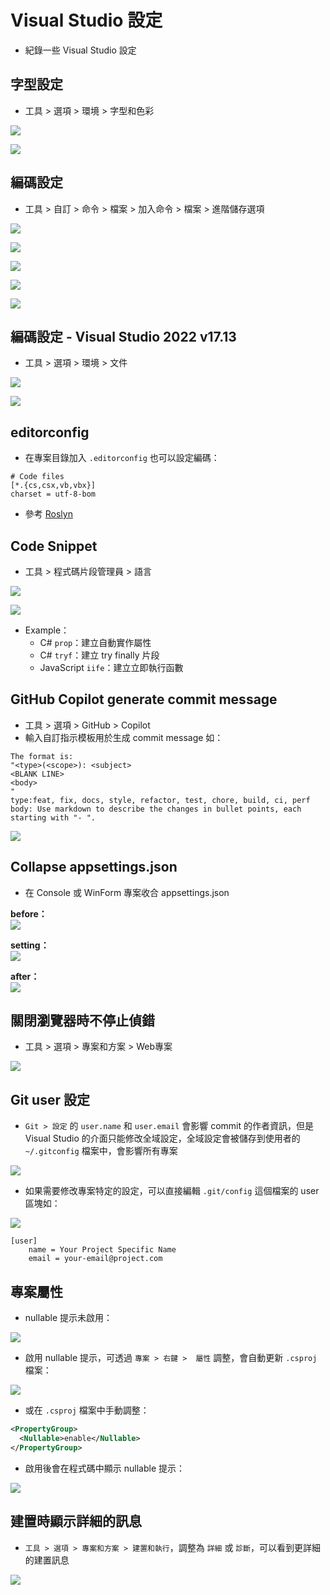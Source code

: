 ﻿# Visual Studio 設定

- 紀錄一些 Visual Studio 設定

## 字型設定

- 工具 > 選項 > 環境 > 字型和色彩

![](字型設定/01.png)

![](字型設定/02.png)

## 編碼設定

- 工具 > 自訂 > 命令 > 檔案 > 加入命令 > 檔案 > 進階儲存選項

![](編碼設定/01.png)

![](編碼設定/02.png)

![](編碼設定/03.png)

![](編碼設定/04.png)

![](編碼設定/05.png)

## 編碼設定 - Visual Studio 2022 v17.13

- 工具 > 選項 > 環境 > 文件

![](編碼設定/06.png)

![](編碼設定/07.png)

## editorconfig

- 在專案目錄加入 `.editorconfig` 也可以設定編碼：

```editorconfig
# Code files
[*.{cs,csx,vb,vbx}]
charset = utf-8-bom
```

- 參考 [Roslyn](https://raw.githubusercontent.com/dotnet/roslyn/refs/heads/main/.editorconfig)

## Code Snippet

- 工具 > 程式碼片段管理員 > 語言

![](Code%20Snippet/01.png)

![](Code%20Snippet/02.png)

- Example：
  - C# `prop`：建立自動實作屬性
  - C# `tryf`：建立 try finally 片段
  - JavaScript `iife`：建立立即執行函數
  
## GitHub Copilot generate commit message
- 工具 > 選項 > GitHub > Copilot
- 輸入自訂指示模板用於生成 commit message 如：

```
The format is:
"<type>(<scope>): <subject>
<BLANK LINE>
<body>
"
type:feat, fix, docs, style, refactor, test, chore, build, ci, perf
body: Use markdown to describe the changes in bullet points, each starting with "- ".
```

![](GitHub%20Copilot%20commit%20message/01.png)

## Collapse appsettings.json
- 在 Console 或 WinForm 專案收合 appsettings.json

**before：**  
![](Collapse%20appsettings/01.png)  

**setting：**  
![](Collapse%20appsettings/02.png)  

**after：**  
![](Collapse%20appsettings/03.png)  


## 關閉瀏覽器時不停止偵錯

- 工具 > 選項 > 專案和方案 > Web專案

![](Web專案/01.png)  


## Git user 設定

- `Git > 設定` 的 `user.name` 和 `user.email` 會影響 commit 的作者資訊，但是 Visual Studio 的介面只能修改全域設定，全域設定會被儲存到使用者的 `~/.gitconfig` 檔案中，會影響所有專案

![](Git%20user%20設定/01.png)

- 如果需要修改專案特定的設定，可以直接編輯 `.git/config` 這個檔案的 user 區塊如：

![](Git%20user%20設定/02.png)

```
[user]
    name = Your Project Specific Name
    email = your-email@project.com
```

## 專案屬性

- nullable 提示未啟用：

![](專案屬性/01.png)

- 啟用 nullable 提示，可透過 `專案 > 右鍵 >  屬性` 調整，會自動更新 `.csproj` 檔案：

![](專案屬性/02.png)

- 或在 `.csproj` 檔案中手動調整：
```xml
<PropertyGroup>
  <Nullable>enable</Nullable>
</PropertyGroup>
```

- 啟用後會在程式碼中顯示 nullable 提示：

![](專案屬性/03.png)

## 建置時顯示詳細的訊息

- `工具 > 選項 > 專案和方案 > 建置和執行`，調整為 `詳細` 或 `診斷`，可以看到更詳細的建置訊息

![](建置/01.png)
